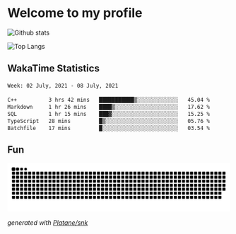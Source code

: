 # Welcome to my profile

![Github stats](https://github-readme-stats.vercel.app/api?username=xinthose&show_icons=true&theme=radical&count_private=true)

![Top Langs](https://github-readme-stats.vercel.app/api/top-langs/?username=xinthose)

## WakaTime Statistics
<!--START_SECTION:waka-->
```text
Week: 02 July, 2021 - 08 July, 2021

C++          3 hrs 42 mins   ███████████▒░░░░░░░░░░░░░   45.04 % 
Markdown     1 hr 26 mins    ████▒░░░░░░░░░░░░░░░░░░░░   17.62 % 
SQL          1 hr 15 mins    ███▓░░░░░░░░░░░░░░░░░░░░░   15.25 % 
TypeScript   28 mins         █▒░░░░░░░░░░░░░░░░░░░░░░░   05.76 % 
Batchfile    17 mins         █░░░░░░░░░░░░░░░░░░░░░░░░   03.54 % 
```
<!--END_SECTION:waka-->

## Fun
![github contribution grid snake animation](https://raw.githubusercontent.com/xinthose/xinthose/output/github-contribution-grid-snake.svg)

_generated with [Platane/snk](https://github.com/Platane/snk)_
